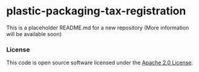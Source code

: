 
# plastic-packaging-tax-registration

This is a placeholder README.md for a new repository
(More information will be available soon)

### License

This code is open source software licensed under the [Apache 2.0 License]("http://www.apache.org/licenses/LICENSE-2.0.html").
